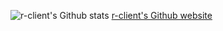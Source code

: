 ![r-client's Github stats](https://github-readme-stats.vercel.app/api?username=r-client&show_icons=true&theme=dark)
[r-client's Github website](https://r-client.github.io/)
